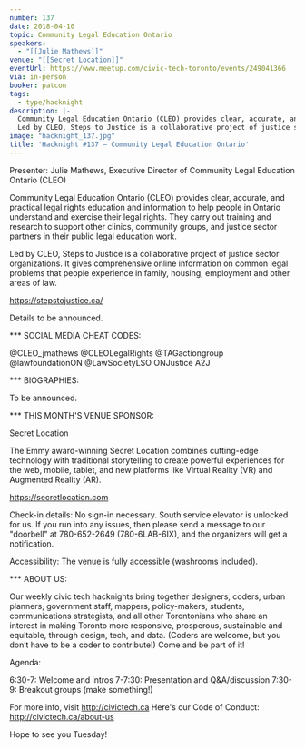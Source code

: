 ```yaml
---
number: 137
date: 2018-04-10
topic: Community Legal Education Ontario
speakers:
  - "[[Julie Mathews]]"
venue: "[[Secret Location]]"
eventUrl: https://www.meetup.com/civic-tech-toronto/events/249041366
via: in-person
booker: patcon
tags:
  - type/hacknight
description: |-
  Community Legal Education Ontario (CLEO) provides clear, accurate, and practical legal rights education and information to help people in Ontario understand and exercise their legal rights. They carry out training and research to support other clinics, community groups, and justice sector partners in their public legal education work.
  Led by CLEO, Steps to Justice is a collaborative project of justice sector organizations. It gives comprehensive online information on common legal problems that people experience in family, housing, employment and other areas of law. https://stepstojustice.ca/
image: "hacknight_137.jpg"
title: 'Hacknight #137 – Community Legal Education Ontario'
---
```


Presenter: Julie Mathews, Executive Director of Community Legal Education Ontario (CLEO)

Community Legal Education Ontario (CLEO) provides clear, accurate, and practical legal rights education and information to help people in Ontario understand and exercise their legal rights. They carry out training and research to support other clinics, community groups, and justice sector partners in their public legal education work.

Led by CLEO, Steps to Justice is a collaborative project of justice sector organizations. It gives comprehensive online information on common legal problems that people experience in family, housing, employment and other areas of law.

https://stepstojustice.ca/

Details to be announced.

*** SOCIAL MEDIA CHEAT CODES:

@CLEO_jmathews @CLEOLegalRights @TAGactiongroup @lawfoundationON @LawSocietyLSO ONJustice A2J

*** BIOGRAPHIES:

To be announced.

*** THIS MONTH'S VENUE SPONSOR:

Secret Location

The Emmy award-winning Secret Location combines cutting-edge technology with traditional storytelling to create powerful experiences for the web, mobile, tablet, and new platforms like Virtual Reality (VR) and Augmented Reality (AR).

https://secretlocation.com

Check-in details: No sign-in necessary. South service elevator is unlocked for us. If you run into any issues, then please send a message to our "doorbell" at 780-652-2649 (780-6LAB-6IX), and the organizers will get a notification.

Accessibility: The venue is fully accessible (washrooms included).

*** ABOUT US:

Our weekly civic tech hacknights bring together designers, coders, urban planners, government staff, mappers, policy-makers, students, communications strategists, and all other Torontonians who share an interest in making Toronto more responsive, prosperous, sustainable and equitable, through design, tech, and data. (Coders are welcome, but you don’t have to be a coder to contribute!) Come and be part of it!

Agenda:

6:30-7: Welcome and intros
7-7:30: Presentation and Q&A/discussion
7:30-9: Breakout groups (make something!)

For more info, visit http://civictech.ca
Here's our Code of Conduct: http://civictech.ca/about-us

Hope to see you Tuesday!